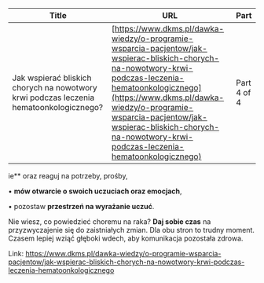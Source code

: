 | **Title**       | **URL**           | **Part**              |
|-----------------|-------------------|-----------------------|
| Jak wspierać bliskich chorych na nowotwory krwi podczas leczenia hematoonkologicznego?         | [https://www.dkms.pl/dawka-wiedzy/o-programie-wsparcia-pacjentow/jak-wspierac-bliskich-chorych-na-nowotwory-krwi-podczas-leczenia-hematoonkologicznego](https://www.dkms.pl/dawka-wiedzy/o-programie-wsparcia-pacjentow/jak-wspierac-bliskich-chorych-na-nowotwory-krwi-podczas-leczenia-hematoonkologicznego)    | Part 4 of 4          |

ie** oraz reaguj na potrzeby, prośby,


• **mów otwarcie o swoich uczuciach oraz emocjach**,


• pozostaw **przestrzeń na wyrażanie uczuć**.


Nie wiesz, co powiedzieć choremu na raka? **Daj sobie czas** na przyzwyczajenie się do zaistniałych zmian. Dla obu stron to trudny moment. Czasem lepiej wziąć głęboki wdech, aby komunikacja pozostała zdrowa.



Link: https://www.dkms.pl/dawka-wiedzy/o-programie-wsparcia-pacjentow/jak-wspierac-bliskich-chorych-na-nowotwory-krwi-podczas-leczenia-hematoonkologicznego
